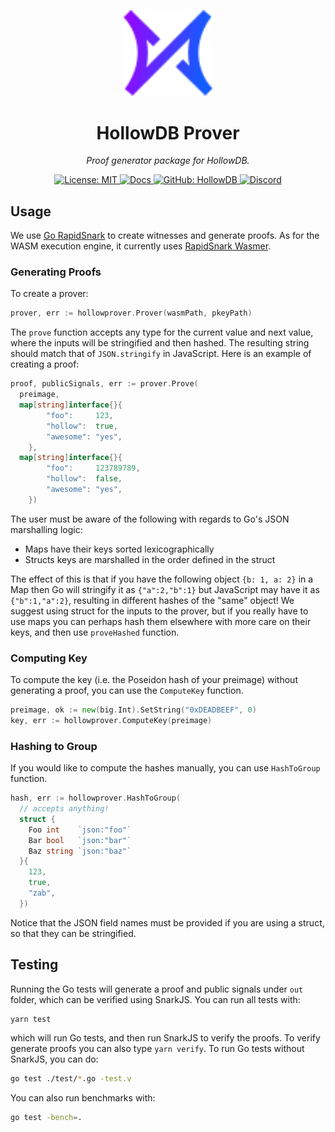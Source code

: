 <p align="center">
  <img src="https://raw.githubusercontent.com/firstbatchxyz/hollowdb/master/logo.svg" alt="logo" width="142">
</p>

<p align="center">
  <h1 align="center">
    HollowDB Prover
  </h1>
  <p align="center">
    <i>Proof generator package for HollowDB.</i>
  </p>
</p>

<p align="center">
    <a href="https://opensource.org/licenses/MIT" target="_blank">
        <img alt="License: MIT" src="https://img.shields.io/badge/license-MIT-yellow.svg">
    </a>
    <a href="https://docs.hollowdb.xyz/zero-knowledge-proofs/hollowdb-prover" target="_blank">
        <img alt="Docs" src="https://img.shields.io/badge/docs-hollowdb-3884FF.svg?logo=gitbook">
    </a>
    <a href="https://github.com/firstbatchxyz/hollowdb" target="_blank">
        <img alt="GitHub: HollowDB" src="https://img.shields.io/badge/github-hollowdb-5C3EFE?logo=github">
    </a>
    <a href="https://discord.gg/2wuU9ym6fq" target="_blank">
        <img alt="Discord" src="https://dcbadge.vercel.app/api/server/2wuU9ym6fq?style=flat">
    </a>
</p>

## Usage

We use [Go RapidSnark](https://github.com/iden3/go-rapidsnark) to create witnesses and generate proofs. As for the WASM execution engine, it currently uses [RapidSnark Wasmer](https://github.com/iden3/go-rapidsnark/tree/main/witness/wasmer).

### Generating Proofs

To create a prover:

```go
prover, err := hollowprover.Prover(wasmPath, pkeyPath)
```

The `prove` function accepts any type for the current value and next value, where the inputs will be stringified and then hashed. The resulting string should match that of `JSON.stringify` in JavaScript. Here is an example of creating a proof:

```go
proof, publicSignals, err := prover.Prove(
  preimage,
  map[string]interface{}{
		"foo":     123,
		"hollow":  true,
		"awesome": "yes",
	},
  map[string]interface{}{
		"foo":     123789789,
		"hollow":  false,
		"awesome": "yes",
	})
```

The user must be aware of the following with regards to Go's JSON marshalling logic:

- Maps have their keys sorted lexicographically
- Structs keys are marshalled in the order defined in the struct

The effect of this is that if you have the following object `{b: 1, a: 2}` in a Map then Go will stringify it as `{"a":2,"b":1}` but JavaScript may have it as `{"b":1,"a":2}`, resulting in different hashes of the "same" object! We suggest using struct for the inputs to the prover, but if you really have to use maps you can perhaps hash them elsewhere with more care on their keys, and then use `proveHashed` function.

### Computing Key

To compute the key (i.e. the Poseidon hash of your preimage) without generating a proof, you can use the `ComputeKey` function.

```go
preimage, ok := new(big.Int).SetString("0xDEADBEEF", 0)
key, err := hollowprover.ComputeKey(preimage)
```

### Hashing to Group

If you would like to compute the hashes manually, you can use `HashToGroup` function.

```go
hash, err := hollowprover.HashToGroup(
  // accepts anything!
  struct {
    Foo int    `json:"foo"`
    Bar bool   `json:"bar"`
    Baz string `json:"baz"`
  }{
    123,
    true,
    "zab",
  })
```

Notice that the JSON field names must be provided if you are using a struct, so that they can be stringified.

## Testing

Running the Go tests will generate a proof and public signals under `out` folder, which can be verified using SnarkJS. You can run all tests with:

```sh
yarn test
```

which will run Go tests, and then run SnarkJS to verify the proofs. To verify generate proofs you can also type `yarn verify`. To run Go tests without SnarkJS, you can do:

```sh
go test ./test/*.go -test.v
```

You can also run benchmarks with:

```sh
go test -bench=.
```
